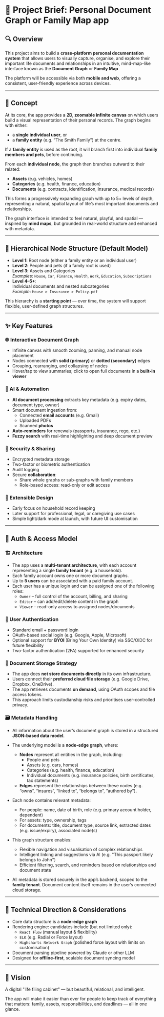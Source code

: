 # 📘 Project Brief: Personal Document Graph or Family Map app

## 🔍 Overview

This project aims to build a **cross-platform personal documentation system** that allows users to visually capture, organise, and explore their important life documents and relationships in an intuitive, mind-map-like interface known as the **Document Graph** or **Family Map**

The platform will be accessible via both **mobile and web**, offering a consistent, user-friendly experience across devices.

---

## 🧠 Concept

At its core, the app provides a **2D, zoomable infinite canvas** on which users build a visual representation of their personal records. The graph begins with either:

- a **single individual user**, or  
- a **family entity** (e.g. “The Smith Family”) at the centre.

If a **family entity** is used as the root, it will branch first into individual **family members and pets**, before continuing.

From each **individual node**, the graph then branches outward to their related:

- **Assets** (e.g. vehicles, homes)
- **Categories** (e.g. health, finance, education)
- **Documents** (e.g. contracts, identification, insurance, medical records)

This forms a progressively expanding graph with up to 5+ levels of depth, representing a natural, spatial layout of life’s most important documents and relationships.

The graph interface is intended to feel natural, playful, and spatial — inspired by **mind maps**, but grounded in real-world structure and enhanced with metadata.

---

## 🌳 Hierarchical Node Structure (Default Model)

- **Level 1**: Root node (either a family entity or an individual user)
- **Level 2**: People and pets (if a family root is used)
- **Level 3**: Assets and Categories  
  _Examples_: `House`, `Car`, `Finance`, `Health`, `Work`, `Education`, `Subscriptions`
- **Level 4–5+**:  
  Individual documents and nested subcategories  
  _Example_: `House > Insurance > Policy.pdf`

This hierarchy is a **starting point** — over time, the system will support flexible, user-defined graph structures.

---

## ✨ Key Features

### 🌐 Interactive Document Graph

- Infinite canvas with smooth zooming, panning, and manual node placement
- Nodes connected with **solid (primary)** or **dotted (secondary)** edges
- Grouping, rearranging, and collapsing of nodes
- Hover/tap to view summaries; click to open full documents in a **built-in viewer**

### 🧠 AI & Automation

- **AI document processing** extracts key metadata (e.g. expiry dates, document type, owner)
- Smart document ingestion from:
  - Connected **email accounts** (e.g. Gmail)
  - Uploaded PDFs
  - Scanned **photos**
- **Auto-reminders** for renewals (passports, insurance, rego, etc.)
- **Fuzzy search** with real-time highlighting and deep document preview

### 🔐 Security & Sharing

- Encrypted metadata storage
- Two-factor or biometric authentication
- Audit logging
- Secure **collaboration**:
  - Share whole graphs or sub-graphs with family members
  - Role-based access: read-only or edit access

### 🧩 Extensible Design

- Early focus on household record keeping
- Later support for professional, legal, or caregiving use cases
- Simple light/dark mode at launch, with future UI customisation

---

## 🔐 Auth & Access Model

### 🏗️ Architecture

- The app uses a **multi-tenant architecture**, with each account representing a single **family tenant** (e.g. a household).
- Each family account owns one or more document graphs.
- Up to **5 users** can be associated with a paid family account.
- Each user has a unique login and can be assigned one of the following roles:
  - `Owner` – full control of the account, billing, and sharing
  - `Editor` – can add/edit/delete content in the graph
  - `Viewer` – read-only access to assigned nodes/documents

### 🔑 User Authentication

- Standard email + password login
- OAuth-based social login (e.g. Google, Apple, Microsoft)
- Optional support for **BYOI** (Bring Your Own Identity) via SSO/OIDC for future flexibility
- Two-factor authentication (2FA) supported for enhanced security

### 📁 Document Storage Strategy

- The app does **not store documents directly** in its own infrastructure.
- Users connect their **preferred cloud file storage** (e.g. Google Drive, Dropbox, OneDrive).
- The app retrieves documents **on demand**, using OAuth scopes and file access tokens.
- This approach limits custodianship risks and prioritises user-controlled privacy.

### 🗃️ Metadata Handling

- All information about the user’s document graph is stored in a structured **JSON-based data model**.
- The underlying model is a **node-edge graph**, where:
  - **Nodes** represent all entities in the graph, including:
    - People and pets
    - Assets (e.g. cars, homes)
    - Categories (e.g. health, finance, education)
    - Individual documents (e.g. insurance policies, birth certificates, tax statements)
  - **Edges** represent the relationships between these nodes (e.g. “owns”, “insures”, “linked to”, “belongs to”, “authored by”).

- Each node contains relevant metadata:
  - For people: name, date of birth, role (e.g. primary account holder, dependent)
  - For assets: type, ownership, tags
  - For documents: title, document type, source link, extracted dates (e.g. issue/expiry), associated node(s)

- This graph structure enables:
  - Flexible navigation and visualisation of complex relationships
  - Intelligent linking and suggestions via AI (e.g. "This passport likely belongs to John")
  - Efficient filtering, search, and reminders based on relationships and document state

- All metadata is stored securely in the app’s backend, scoped to the **family tenant**. Document content itself remains in the user’s connected cloud storage.

---

## 🔄 Technical Direction & Considerations

- Core data structure is a **node-edge graph**
- Rendering engine: candidates include (but not limited only):
  - `React Flow` (manual layout & flexibility)
  - `ELK` (e.g. Radial or Force layout)
  - `Highcharts Network Graph` (polished force layout with limits on customisation)
- Document parsing pipeline powered by Claude or other LLM
- Designed for **offline-first**, scalable document syncing model

---

## 🎯 Vision

A digital "life filing cabinet" — but beautiful, relational, and intelligent.

The app will make it easier than ever for people to keep track of everything that matters: family, assets, responsibilities, and deadlines — all in one glance.